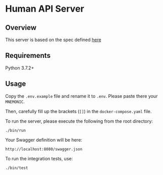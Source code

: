 # Human API Server

## Overview
This server is based on the spec defined [here](https://app.swaggerhub.com/apis/excerebrose/human-protocol/1.0.0#/)

## Requirements
Python 3.7.2+

## Usage

Copy the `.env.example` file and rename it to `.env`. Please paste there your `MNEMONIC`.

Then, carefully fill up the brackets (`[]`) in the `docker-compose.yaml` file.

To run the server, please execute the following from the root directory:

```
./bin/run
```

Your Swagger definition will be here:

```
http://localhost:8080/swagger.json
```

To run the integration tests, use:
```
./bin/test
```
